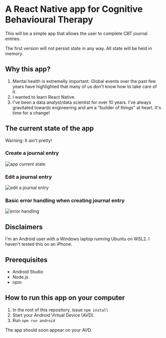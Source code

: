 # A React Native app for Cognitive Behavioural Therapy

This will be a simple app that allows the user to complete CBT journal entries.

The first version will not persist state in any way. All state will be held in memory.

## Why this app?

1. Mental health is extremelly important. Global events over the past few years have highlighted that many of us don't know how to take care of it. 
2. I wanted to learn React Native.
3. I've been a data analyst/data scientist for over 10 years. I've always gravitated towards engineering and am a "builder of things" at heart. It's time for a change! 

## The current state of the app

Warning: It ain't pretty!

### Create a journal entry

![app current state](https://media.giphy.com/media/SorsVynTd5XNwW01k7/giphy.gif)
 
### Edit a journal entry

![edit a journal entry](https://media.giphy.com/media/WobvCvQ6BoFMQnnCNq/giphy.gif)

### Basic error handling when creating journal entry

![error handling](https://media.giphy.com/media/SaTPaIbYOVBpEIfFSh/giphy.gif)

## Disclaimers

I'm an Android user with a Windows laptop running Ubuntu on WSL2. I haven't tested this on an iPhone. 

## Prerequisites

* Android Studio
* Node.js
* npm

## How to run this app on your computer

1. In the root of this repository, issue `npm install`
2. Start your Android Virtual Device (AVD).
3. Run `npm run android`

The app should soon appear on your AVD.
